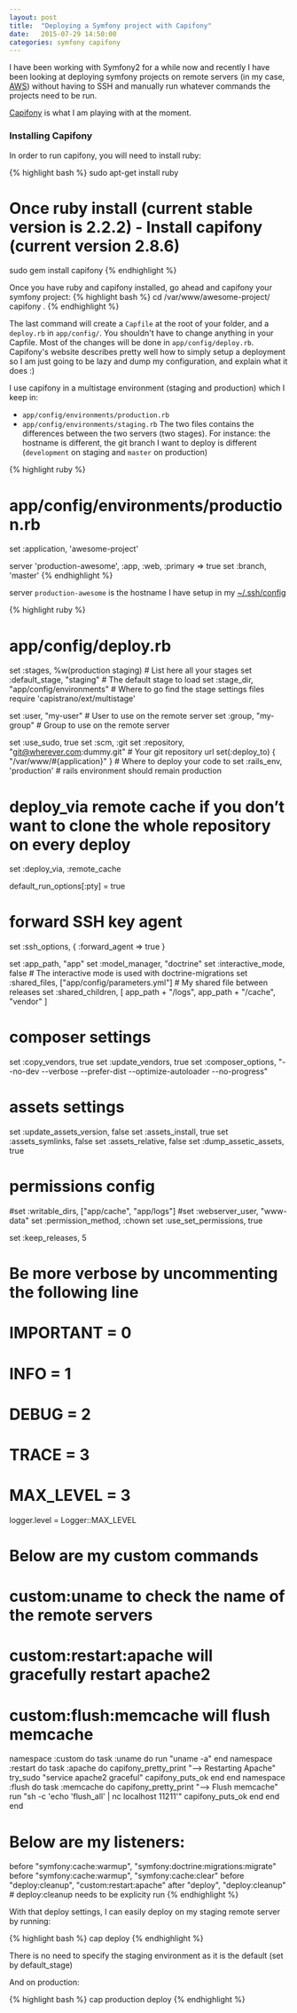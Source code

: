 ```yaml
---
layout: post
title:  "Deploying a Symfony project with Capifony"
date:   2015-07-29 14:50:00
categories: symfony capifony
---
```


I have been working with Symfony2 for a while now and recently I have been looking at deploying symfony projects on remote servers (in my case, [AWS]) without having to SSH and manually run whatever commands the projects need to be run.

[Capifony] is what I am playing with at the moment.

### Installing Capifony

In order to run capifony, you will need to install ruby:

{% highlight bash %}
sudo apt-get install ruby

# Once ruby install (current stable version is 2.2.2) - Install capifony (current version 2.8.6)

sudo gem install capifony
{% endhighlight %}

Once you have ruby and capifony installed, go ahead and capifony your symfony project:
{% highlight bash %}
cd /var/www/awesome-project/
capifony .
{% endhighlight %}

The last command will create a `Capfile` at the root of your folder, and a `deploy.rb` in `app/config/`.
You shouldn't have to change anything in your Capfile. Most of the changes will be done in `app/config/deploy.rb`.
Capifony's website describes pretty well how to simply setup a deployment so I am just going to be lazy and dump my configuration, and explain what it does :)

I use capifony in a multistage environment (staging and production) which I keep in:
- `app/config/environments/production.rb`
- `app/config/environments/staging.rb`
The two files contains the differences between the two servers (two stages). For instance: the hostname is different, the git branch I want to deploy is different (`development` on staging and `master` on production)

{% highlight ruby %}
# app/config/environments/production.rb

set :application,   'awesome-project'

server              'production-awesome', :app, :web, :primary => true
set :branch,        'master'
{% endhighlight %}

server `production-awesome` is the hostname I have setup in my [~/.ssh/config]

{% highlight ruby %}
# app/config/deploy.rb

set :stages,        %w(production staging)          # List here all your stages
set :default_stage, "staging"                       # The default stage to load
set :stage_dir,     "app/config/environments"       # Where to go find the stage settings files
require 'capistrano/ext/multistage'

set :user,          "my-user"       # User to use on the remote server
set :group,         "my-group"      # Group to use on the remote server

set :use_sudo,      true
set :scm,           :git
set :repository,    "git@wherever.com:dummy.git"    # Your git repository url
set(:deploy_to)     { "/var/www/#{application}" }   # Where to deploy your code to
set :rails_env,     'production'                    # rails environment should remain production

# deploy_via remote cache if you don’t want to clone the whole repository on every deploy
set :deploy_via,    :remote_cache

default_run_options[:pty] = true

# forward SSH key agent
set :ssh_options, {
    :forward_agent => true
}

set :app_path,          "app"
set :model_manager,     "doctrine"
set :interactive_mode,  false                           # The interactive mode is used with doctrine-migrations
set :shared_files,      ["app/config/parameters.yml"]   # My shared file between releases
set :shared_children,   [
        app_path + "/logs",
        app_path + "/cache",
        "vendor"
    ]

# composer settings
set :copy_vendors,          true
set :update_vendors,        true
set :composer_options,      "--no-dev --verbose --prefer-dist --optimize-autoloader --no-progress"

# assets settings
set :update_assets_version, false
set :assets_install,        true
set :assets_symlinks,       false
set :assets_relative,       false
set :dump_assetic_assets,   true

# permissions config
#set :writable_dirs,        ["app/cache", "app/logs"]
#set :webserver_user,       "www-data"
set :permission_method,     :chown
set :use_set_permissions,   true

set :keep_releases,         5

# Be more verbose by uncommenting the following line
# IMPORTANT = 0
# INFO      = 1
# DEBUG     = 2
# TRACE     = 3
# MAX_LEVEL = 3
logger.level = Logger::MAX_LEVEL

# Below are my custom commands
# custom:uname              to check the name of the remote servers
# custom:restart:apache     will gracefully restart apache2
# custom:flush:memcache     will flush memcache
namespace :custom do
    task :uname do
        run "uname -a"
    end
    namespace :restart do
        task :apache do
            capifony_pretty_print "--> Restarting Apache"
            try_sudo "service apache2 graceful"
            capifony_puts_ok
        end
    end
    namespace :flush do
        task :memcache do
            capifony_pretty_print "--> Flush memcache"
            run "sh -c 'echo 'flush_all' | nc localhost 11211'"
            capifony_puts_ok
        end
    end
end

# Below are my listeners:
before "symfony:cache:warmup", "symfony:doctrine:migrations:migrate"
before "symfony:cache:warmup", "symfony:cache:clear"
before "deploy:cleanup",       "custom:restart:apache"
after  "deploy",               "deploy:cleanup"                         # deploy:cleanup needs to be explicity run
{% endhighlight %}

With that deploy settings, I can easily deploy on my staging remote server by running:

{% highlight bash %}
cap deploy
{% endhighlight %}

There is no need to specify the staging environment as it is the default (set by default_stage)

And on production:

{% highlight bash %}
cap production deploy
{% endhighlight %}

[AWS]: http://aws.amazon.com/
[Capifony]: http://capifony.org/
[~/.ssh/config]: http://florentmetz.github.io/linux/2015/07/28/ssh-config.html
